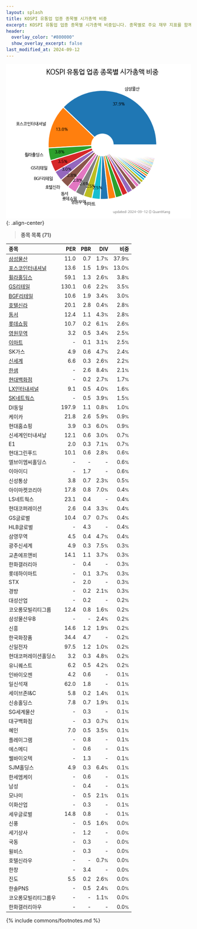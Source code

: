 ```yaml
---
layout: splash
title: KOSPI 유통업 업종 종목별 시가총액 비중
excerpt: KOSPI 유통업 업종 종목별 시가총액 비중입니다. 종목별로 주요 재무 지표를 함께 표시합니다.
header:
  overlay_color: "#800000"
  show_overlay_excerpt: false
last_modified_at: 2024-09-12
---
```



![KOSPI 유통업 업종 종목별 시가총액 비중](/stats/sector/images/kospi_업종_유통업_종목.png){: .align-center}


> **종목 목록 (71)**<a id="list"></a>

| **종목** | **PER** | **PBR** | **DIV** | **비중** |
| :------- | ------: | ------: | ------: | -------: |
| [삼성물산](/028260/) | 11.0 | 0.7 | 1.7<small>%</small> | 37.9<small>%</small> |
| [포스코인터내셔널](/047050/) | 13.6 | 1.5 | 1.9<small>%</small> | 13.0<small>%</small> |
| [휠라홀딩스](/081660/) | 59.1 | 1.3 | 2.6<small>%</small> | 3.8<small>%</small> |
| [GS리테일](/007070/) | 130.1 | 0.6 | 2.2<small>%</small> | 3.5<small>%</small> |
| [BGF리테일](/282330/) | 10.6 | 1.9 | 3.4<small>%</small> | 3.0<small>%</small> |
| [호텔신라](/008770/) | 20.1 | 2.8 | 0.4<small>%</small> | 2.8<small>%</small> |
| [동서](/026960/) | 12.4 | 1.1 | 4.3<small>%</small> | 2.8<small>%</small> |
| [롯데쇼핑](/023530/) | 10.7 | 0.2 | 6.1<small>%</small> | 2.6<small>%</small> |
| [영원무역](/111770/) | 3.2 | 0.5 | 3.4<small>%</small> | 2.5<small>%</small> |
| [이마트](/139480/) | - | 0.1 | 3.1<small>%</small> | 2.5<small>%</small> |
| SK가스 | 4.9 | 0.6 | 4.7<small>%</small> | 2.4<small>%</small> |
| [신세계](/004170/) | 6.6 | 0.3 | 2.6<small>%</small> | 2.2<small>%</small> |
| [한샘](/009240/) | - | 2.6 | 8.4<small>%</small> | 2.1<small>%</small> |
| [현대백화점](/069960/) | - | 0.2 | 2.7<small>%</small> | 1.7<small>%</small> |
| [LX인터내셔널](/001120/) | 9.1 | 0.5 | 4.0<small>%</small> | 1.6<small>%</small> |
| [SK네트웍스](/001740/) | - | 0.5 | 3.9<small>%</small> | 1.5<small>%</small> |
| DI동일 | 197.9 | 1.1 | 0.8<small>%</small> | 1.0<small>%</small> |
| 케이카 | 21.8 | 2.6 | 5.9<small>%</small> | 0.9<small>%</small> |
| 현대홈쇼핑 | 3.9 | 0.3 | 6.0<small>%</small> | 0.9<small>%</small> |
| 신세계인터내셔날 | 12.1 | 0.6 | 3.0<small>%</small> | 0.7<small>%</small> |
| E1 | 2.0 | 0.3 | 7.1<small>%</small> | 0.7<small>%</small> |
| 현대그린푸드 | 10.1 | 0.6 | 2.8<small>%</small> | 0.6<small>%</small> |
| 엘브이엠씨홀딩스 | - | - | - | 0.6<small>%</small> |
| 이아이디 | - | 1.7 | - | 0.6<small>%</small> |
| 신성통상 | 3.8 | 0.7 | 2.3<small>%</small> | 0.5<small>%</small> |
| 아이마켓코리아 | 17.8 | 0.8 | 7.0<small>%</small> | 0.4<small>%</small> |
| LS네트웍스 | 23.1 | 0.4 | - | 0.4<small>%</small> |
| 현대코퍼레이션 | 2.6 | 0.4 | 3.3<small>%</small> | 0.4<small>%</small> |
| GS글로벌 | 10.4 | 0.7 | 0.7<small>%</small> | 0.4<small>%</small> |
| HLB글로벌 | - | 4.3 | - | 0.4<small>%</small> |
| 삼영무역 | 4.5 | 0.4 | 4.7<small>%</small> | 0.4<small>%</small> |
| 광주신세계 | 4.9 | 0.3 | 7.5<small>%</small> | 0.3<small>%</small> |
| 교촌에프앤비 | 14.1 | 1.1 | 3.7<small>%</small> | 0.3<small>%</small> |
| 한화갤러리아 | - | 0.4 | - | 0.3<small>%</small> |
| 롯데하이마트 | - | 0.1 | 3.7<small>%</small> | 0.3<small>%</small> |
| STX | - | 2.0 | - | 0.3<small>%</small> |
| 경방 | - | 0.2 | 2.1<small>%</small> | 0.3<small>%</small> |
| 대성산업 | - | 0.2 | - | 0.2<small>%</small> |
| 코오롱모빌리티그룹 | 12.4 | 0.8 | 1.6<small>%</small> | 0.2<small>%</small> |
| 삼성물산우B | - | - | 2.4<small>%</small> | 0.2<small>%</small> |
| 신흥 | 14.6 | 1.2 | 1.9<small>%</small> | 0.2<small>%</small> |
| 한국화장품 | 34.4 | 4.7 | - | 0.2<small>%</small> |
| 신일전자 | 97.5 | 1.2 | 1.0<small>%</small> | 0.2<small>%</small> |
| 현대코퍼레이션홀딩스 | 3.2 | 0.3 | 4.8<small>%</small> | 0.2<small>%</small> |
| 유니퀘스트 | 6.2 | 0.5 | 4.2<small>%</small> | 0.2<small>%</small> |
| 인바이오젠 | 4.2 | 0.6 | - | 0.1<small>%</small> |
| 일신석재 | 62.0 | 1.8 | - | 0.1<small>%</small> |
| 세이브존I&C | 5.8 | 0.2 | 1.4<small>%</small> | 0.1<small>%</small> |
| 신송홀딩스 | 7.8 | 0.7 | 1.9<small>%</small> | 0.1<small>%</small> |
| SG세계물산 | - | 0.3 | - | 0.1<small>%</small> |
| 대구백화점 | - | 0.3 | 0.7<small>%</small> | 0.1<small>%</small> |
| 혜인 | 7.0 | 0.5 | 3.5<small>%</small> | 0.1<small>%</small> |
| 플레이그램 | - | 0.8 | - | 0.1<small>%</small> |
| 에스메디 | - | 0.6 | - | 0.1<small>%</small> |
| 웰바이오텍 | - | 1.3 | - | 0.1<small>%</small> |
| SJM홀딩스 | 4.9 | 0.3 | 6.4<small>%</small> | 0.1<small>%</small> |
| 한세엠케이 | - | 0.6 | - | 0.1<small>%</small> |
| 남성 | - | 0.4 | - | 0.1<small>%</small> |
| 모나미 | - | 0.5 | 2.1<small>%</small> | 0.1<small>%</small> |
| 이화산업 | - | 0.3 | - | 0.1<small>%</small> |
| 세우글로벌 | 14.8 | 0.8 | - | 0.1<small>%</small> |
| 신풍 | - | 0.5 | 1.6<small>%</small> | 0.0<small>%</small> |
| 세기상사 | - | 1.2 | - | 0.0<small>%</small> |
| 국동 | - | 0.3 | - | 0.0<small>%</small> |
| 윌비스 | - | 0.3 | - | 0.0<small>%</small> |
| 호텔신라우 | - | - | 0.7<small>%</small> | 0.0<small>%</small> |
| 한창 | - | 3.4 | - | 0.0<small>%</small> |
| 진도 | 5.5 | 0.2 | 2.6<small>%</small> | 0.0<small>%</small> |
| 한솔PNS | - | 0.5 | 2.4<small>%</small> | 0.0<small>%</small> |
| 코오롱모빌리티그룹우 | - | - | 1.1<small>%</small> | 0.0<small>%</small> |
| 한화갤러리아우 | - | - | - | 0.0<small>%</small> |

{% include commons/footnotes.md %}